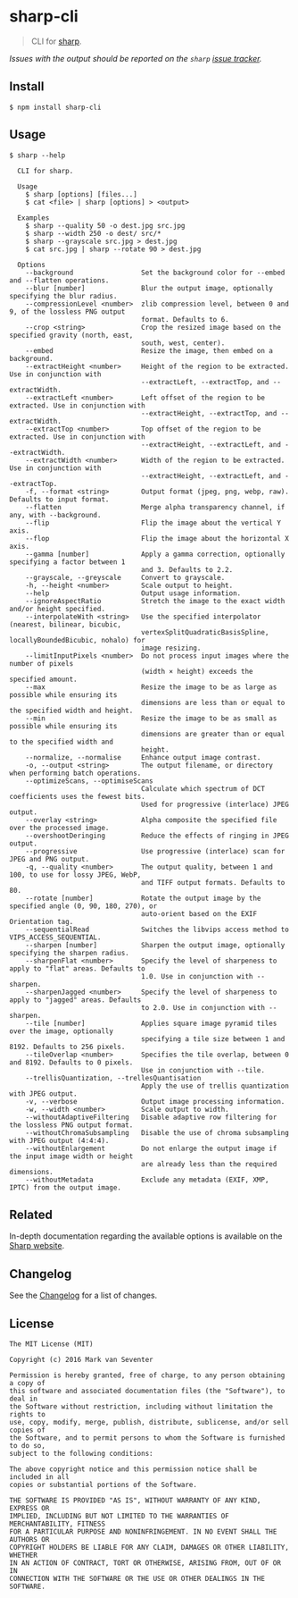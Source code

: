 # sharp-cli
> CLI for [sharp](https://www.npmjs.com/package/sharp).

*Issues with the output should be reported on the `sharp` [issue tracker](https://github.com/lovell/sharp/issues).*

## Install
`$ npm install sharp-cli`

## Usage
```
$ sharp --help

  CLI for sharp.

  Usage
    $ sharp [options] [files...]
    $ cat <file> | sharp [options] > <output>

  Examples
    $ sharp --quality 50 -o dest.jpg src.jpg
    $ sharp --width 250 -o dest/ src/*
    $ sharp --grayscale src.jpg > dest.jpg
    $ cat src.jpg | sharp --rotate 90 > dest.jpg

  Options
    --background                 Set the background color for --embed and --flatten operations.
    --blur [number]              Blur the output image, optionally specifying the blur radius.
    --compressionLevel <number>  zlib compression level, between 0 and 9, of the lossless PNG output
                                 format. Defaults to 6.
    --crop <string>              Crop the resized image based on the specified gravity (north, east,
                                 south, west, center).
    --embed                      Resize the image, then embed on a background.
    --extractHeight <number>     Height of the region to be extracted. Use in conjunction with
                                 --extractLeft, --extractTop, and --extractWidth.
    --extractLeft <number>       Left offset of the region to be extracted. Use in conjunction with
                                 --extractHeight, --extractTop, and --extractWidth.
    --extractTop <number>        Top offset of the region to be extracted. Use in conjunction with
                                 --extractHeight, --extractLeft, and --extractWidth.
    --extractWidth <number>      Width of the region to be extracted. Use in conjunction with
                                 --extractHeight, --extractLeft, and --extractTop.
    -f, --format <string>        Output format (jpeg, png, webp, raw). Defaults to input format.
    --flatten                    Merge alpha transparency channel, if any, with --background.
    --flip                       Flip the image about the vertical Y axis.
    --flop                       Flip the image about the horizontal X axis.
    --gamma [number]             Apply a gamma correction, optionally specifying a factor between 1
                                 and 3. Defaults to 2.2.
    --grayscale, --greyscale     Convert to grayscale.
    -h, --height <number>        Scale output to height.
    --help                       Output usage information.
    --ignoreAspectRatio          Stretch the image to the exact width and/or height specified.
    --interpolateWith <string>   Use the specified interpolator (nearest, bilinear, bicubic,
                                 vertexSplitQuadraticBasisSpline, locallyBoundedBicubic, nohalo) for
                                 image resizing.
    --limitInputPixels <number>  Do not process input images where the number of pixels
                                 (width × height) exceeds the specified amount.
    --max                        Resize the image to be as large as possible while ensuring its
                                 dimensions are less than or equal to the specified width and height.
    --min                        Resize the image to be as small as possible while ensuring its
                                 dimensions are greater than or equal to the specified width and
                                 height.
    --normalize, --normalise     Enhance output image contrast.
    -o, --output <string>        The output filename, or directory when performing batch operations.
    --optimizeScans, --optimiseScans
                                 Calculate which spectrum of DCT coefficients uses the fewest bits.
                                 Used for progressive (interlace) JPEG output.
    --overlay <string>           Alpha composite the specified file over the processed image.
    --overshootDeringing         Reduce the effects of ringing in JPEG output.
    --progressive                Use progressive (interlace) scan for JPEG and PNG output.
    -q, --quality <number>       The output quality, between 1 and 100, to use for lossy JPEG, WebP,
                                 and TIFF output formats. Defaults to 80.
    --rotate [number]            Rotate the output image by the specified angle (0, 90, 180, 270), or
                                 auto-orient based on the EXIF Orientation tag.
    --sequentialRead             Switches the libvips access method to VIPS_ACCESS_SEQUENTIAL.
    --sharpen [number]           Sharpen the output image, optionally specifying the sharpen radius.
    --sharpenFlat <number>       Specify the level of sharpeness to apply to "flat" areas. Defaults to
                                 1.0. Use in conjunction with --sharpen.
    --sharpenJagged <number>     Specify the level of sharpeness to apply to "jagged" areas. Defaults
                                 to 2.0. Use in conjunction with --sharpen.
    --tile [number]              Applies square image pyramid tiles over the image, optionally
                                 specifying a tile size between 1 and 8192. Defaults to 256 pixels.
    --tileOverlap <number>       Specifies the tile overlap, between 0 and 8192. Defaults to 0 pixels.
                                 Use in conjunction with --tile.
    --trellisQuantization, --trellesQuantisation
                                 Apply the use of trellis quantization with JPEG output.
    -v, --verbose                Output image processing information.
    -w, --width <number>         Scale output to width.
    --withoutAdaptiveFiltering   Disable adaptive row filtering for the lossless PNG output format.
    --withoutChromaSubsampling   Disable the use of chroma subsampling with JPEG output (4:4:4).
    --withoutEnlargement         Do not enlarge the output image if the input image width or height
                                 are already less than the required dimensions.
    --withoutMetadata            Exclude any metadata (EXIF, XMP, IPTC) from the output image.
```

## Related
In-depth documentation regarding the available options is available on the [Sharp website](http://sharp.dimens.io/).

## Changelog
See the [Changelog](./CHANGELOG.md) for a list of changes.

## License
    The MIT License (MIT)

    Copyright (c) 2016 Mark van Seventer

    Permission is hereby granted, free of charge, to any person obtaining a copy of
    this software and associated documentation files (the "Software"), to deal in
    the Software without restriction, including without limitation the rights to
    use, copy, modify, merge, publish, distribute, sublicense, and/or sell copies of
    the Software, and to permit persons to whom the Software is furnished to do so,
    subject to the following conditions:

    The above copyright notice and this permission notice shall be included in all
    copies or substantial portions of the Software.

    THE SOFTWARE IS PROVIDED "AS IS", WITHOUT WARRANTY OF ANY KIND, EXPRESS OR
    IMPLIED, INCLUDING BUT NOT LIMITED TO THE WARRANTIES OF MERCHANTABILITY, FITNESS
    FOR A PARTICULAR PURPOSE AND NONINFRINGEMENT. IN NO EVENT SHALL THE AUTHORS OR
    COPYRIGHT HOLDERS BE LIABLE FOR ANY CLAIM, DAMAGES OR OTHER LIABILITY, WHETHER
    IN AN ACTION OF CONTRACT, TORT OR OTHERWISE, ARISING FROM, OUT OF OR IN
    CONNECTION WITH THE SOFTWARE OR THE USE OR OTHER DEALINGS IN THE SOFTWARE.
